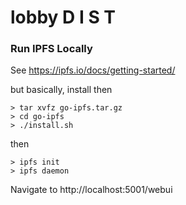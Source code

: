 # lobby D I S T

### Run IPFS Locally
See https://ipfs.io/docs/getting-started/

but basically, install then

```
> tar xvfz go-ipfs.tar.gz
> cd go-ipfs
> ./install.sh
```

then

```
> ipfs init
> ipfs daemon
```

Navigate to http://localhost:5001/webui

